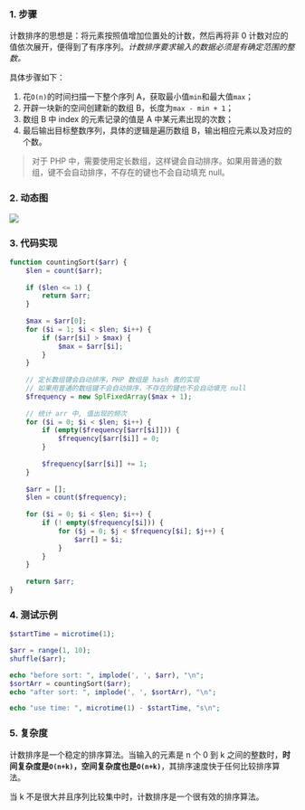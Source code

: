 ### 1. 步骤

计数排序的思想是：将元素按照值增加位置处的计数，然后再将非 0 计数对应的值依次展开，便得到了有序序列。*计数排序要求输入的数据必须是有确定范围的整数。*

具体步骤如下：

1. 花`O(n)`的时间扫描一下整个序列 A，获取最小值`min`和最大值`max`；
2. 开辟一块新的空间创建新的数组 B，长度为`max - min + 1`；
3. 数组 B 中 index 的元素记录的值是 A 中某元素出现的次数；
4. 最后输出目标整数序列，具体的逻辑是遍历数组 B，输出相应元素以及对应的个数。

> 对于 PHP 中，需要使用定长数组，这样键会自动排序。如果用普通的数组，键不会自动排序，不存在的键也不会自动填充 null。

### 2. 动态图

![](http://cnd.qiniu.lin07ux.cn/PNsq8d.gif)

### 3. 代码实现

```php
function countingSort($arr) {
    $len = count($arr);
    
    if ($len <= 1) {
        return $arr;
    }
    
    $max = $arr[0];
    for ($i = 1; $i < $len; $i++) {
        if ($arr[$i] > $max) {
            $max = $arr[$i];
        }
    }
   
    // 定长数组键会自动排序，PHP 数组是 hash 表的实现
    // 如果用普通的数组键不会自动排序，不存在的键也不会自动填充 null
    $frequency = new SplFixedArray($max + 1);
    
    // 统计 arr 中, 值出现的频次
    for ($i = 0; $i < $len; $i++) {
        if (empty($frequency[$arr[$i]])) {
            $frequency[$arr[$i]] = 0;
        }
    
        $frequency[$arr[$i]] += 1;
    }
    
    $arr = [];
    $len = count($frequency);
    
    for ($i = 0; $i < $len; $i++) {
        if (! empty($frequency[$i])) {
            for ($j = 0; $j < $frequency[$i]; $j++) {
                $arr[] = $i;
            }
        }
    }
    
    return $arr;
}
```

### 4. 测试示例

```php
$startTime = microtime(1);

$arr = range(1, 10);
shuffle($arr);

echo "before sort: ", implode(', ', $arr), "\n";
$sortArr = countingSort($arr);
echo "after sort: ", implode(', ', $sortArr), "\n";

echo "use time: ", microtime(1) - $startTime, "s\n";
```

### 5. 复杂度

计数排序是一个稳定的排序算法。当输入的元素是 n 个 0 到 k 之间的整数时，**时间复杂度是`O(n+k)`，空间复杂度也是`O(n+k)`**，其排序速度快于任何比较排序算法。

当 k 不是很大并且序列比较集中时，计数排序是一个很有效的排序算法。






